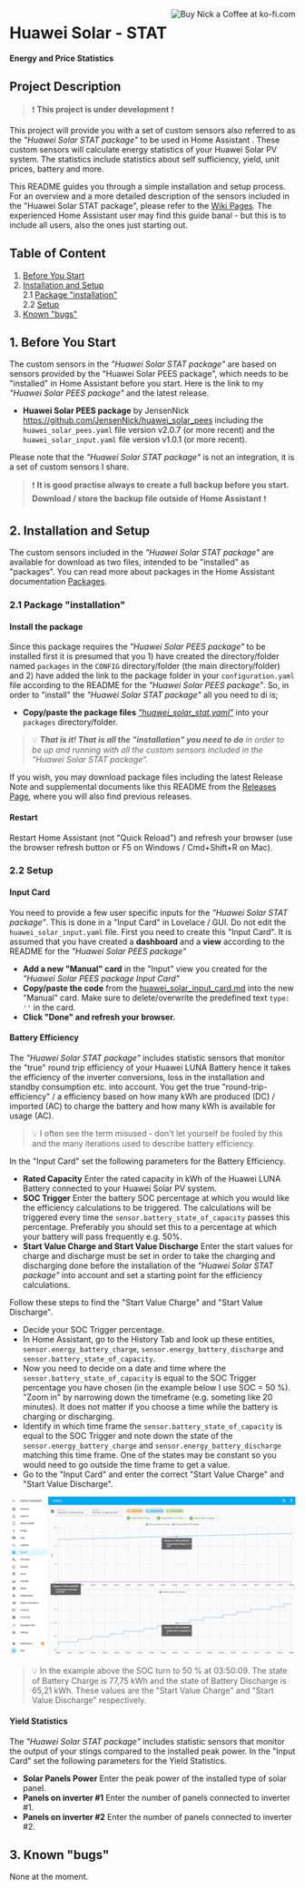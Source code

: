 <a href='https://ko-fi.com/U7U1R0IQA' target='_blank'><img height='36' align='right' style='border:0px;height:36px;' src='https://storage.ko-fi.com/cdn/kofi2.png?v=3' border='0' alt='Buy Nick a Coffee at ko-fi.com' /></a>

# Huawei Solar - STAT

**Energy and Price Statistics**<br>

## Project Description
> :exclamation: **This project is under development** :exclamation:

This project will provide you with a set of custom sensors also referred to as the *"Huawei Solar STAT package"* to be used in Home Assistant . These custom sensors will calculate energy statistics of your Huawei Solar PV system. The statistics include statistics about self sufficiency, yield, unit prices, battery and more.

This README guides you through a simple installation and setup process. For an overview and a more detailed description of the sensors included in the "Huawei Solar STAT package", please refer to the [Wiki Pages](https://github.com/JensenNick/huawei_solar_stat/wiki). The experienced Home Assistant user may find this guide banal - but this is to include all users, also the ones just starting out.

## Table of Content

1. [Before You Start](#1-before-you-start)
2. [Installation and Setup](#2-installation-and-setup)<br>
    2.1 [Package "installation"](#21-package-installation)<br>
    2.2 [Setup](#22-setup)
3. [Known "bugs"](#3-known-bugs)

## 1. Before You Start
The custom sensors in the *"Huawei Solar STAT package"* are based on sensors provided by the "Huawei Solar PEES package", which needs to be "installed" in Home Assistant before you start. Here is the link to my *"Huawei Solar PEES package"* and the latest release.

* **Huawei Solar PEES package** by JensenNick <https://github.com/JensenNick/huawei_solar_pees> including the `huawei_solar_pees.yaml` file version v2.0.7 (or more recent) and the `huawei_solar_input.yaml` file version v1.0.1 (or more recent).

Please note that the *"Huawei Solar STAT package"* is not an integration, it is a set of custom sensors I share.

> :exclamation: **It is good practise always to create a full backup before you start. Download / store the backup file outside of Home Assistant** :exclamation:

## 2. Installation and Setup
The custom sensors included in the *"Huawei Solar STAT package"* are available for download as two files, intended to be "installed" as "packages". You can read more about packages in the Home Assistant documentation [Packages](<https://www.home-assistant.io/docs/configuration/packages/>).

### 2.1 Package "installation"

#### Install the package
Since this package requires the *"Huawei Solar PEES package"* to be installed first it is presumed that you 1) have created the directory/folder named `packages` in the `CONFIG` directory/folder (the main directory/folder) and 2) have added the link to the package folder in your `configuration.yaml` file according to the README for the *"Huawei Solar PEES package"*. So, in order to "install" the *"Huawei Solar STAT package"* all you need to di is;

* **Copy/paste the package files** [*"huawei_solar_stat.yaml"*](packages/huawei_solar_stat.yaml) into your `packages` directory/folder.

> :bulb: ***That is it! That is all the "installation" you need to do** in order to be up and running with all the custom sensors included in the "Huawei Solar STAT package".*

If you wish, you may download package files including the latest Release Note and supplemental documents like this README from the [Releases Page](https://github.com/JensenNick/huawei_solar_stat/releases), where you will also find previous releases.

#### Restart
Restart Home Assistant (not "Quick Reload") and refresh your browser (use the browser refresh button or F5 on Windows / Cmd+Shift+R on Mac).

### 2.2 Setup

#### Input Card
You need to provide a few user specific inputs for the *"Huawei Solar STAT package"*. This is done in a "Input Card" in Lovelace / GUI. Do not edit the `huawei_solar_input.yaml` file. First you need to create this "Input Card". It is assumed that you have created a **dashboard** and a **view** according to the README for the *"Huawei Solar PEES package"*

* **Add a new "Manual" card** in the "Input" view you created for the *"Huawei Solar PEES package Input Card"*
* **Copy/paste the code** from the [huawei_solar_input_card.md](https://github.com/JensenNick/huawei_solar_pees/blob/main/packages/huawei_solar_input_card.md) into the new "Manual" card. Make sure to delete/overwrite the predefined text `type: ''` in the card.
* **Click "Done" and refresh your browser.**

#### Battery Efficiency
The *"Huawei Solar STAT package"* includes statistic sensors that monitor the "true" round trip efficiency of your Huawei LUNA Battery hence it takes the efficiency of the inverter conversions, loss in the installation and standby consumption etc. into account. You get the true "round-trip-efficiency" / a efficiency based on how many kWh are produced (DC) / imported (AC) to charge the battery and how many kWh is available for usage (AC). 

> :bulb: I often see the term misused - don't let yourself be fooled by this and the many iterations used to describe battery efficiency.

In the "Input Card" set the following parameters for the Battery Efficiency.

* **Rated Capacity** Enter the rated capacity in kWh of the Huawei LUNA Battery connected to your Huawei Solar PV system.
* **SOC Trigger** Enter the battery SOC percentage at which you would like the efficiency calculations to be triggered. The calculations will be triggered every time the `sensor.battery_state_of_capacity` passes this percentage. Preferably you should set this to a percentage at which your battery will pass frequently e.g. 50%.
* **Start Value Charge and Start Value Discharge** Enter the start values for charge and discharge must be set in order to take the charging and discharging done before the installation of the *"Huawei Solar STAT package"* into account and set a starting point for the efficiency calculations. 

Follow these steps to find the "Start Value Charge" and "Start Value Discharge".

* Decide your SOC Trigger percentage.
* In Home Assistant, go to the History Tab and look up these entities, `sensor.energy_battery_charge`, `sensor.energy_battery_discharge` and `sensor.battery_state_of_capacity`.
* Now you need to decide on a date and time where the `sensor.battery_state_of_capacity` is equal to the SOC Trigger percentage you have chosen (in the example below I use SOC = 50 %). "Zoom in" by narrowing down the timeframe (e.g. someting like 20 minutes). It does not matter if you choose a time while the battery is charging or discharging.
* Identify in which time frame the `sensor.battery_state_of_capacity` is equal to the SOC Trigger and note down the state of the `sensor.energy_battery_charge` and `sensor.energy_battery_discharge` matching this time frame. One of the states may be constant so you would need to go outside the time frame to get a value.
* Go to the "Input Card" and enter the correct "Start Value Charge" and "Start Value Discharge".

![Battery Efficiency](/pictures/battery_efficiency.jpg)

> :bulb: In the example above the SOC turn to 50 % at 03:50:09. The state of Battery Charge is 77,75 kWh and the state of Battery Discharge is 65,21 kWh. These values are the "Start Value Charge" and "Start Value Discharge" respectively.

#### Yield Statistics
The *"Huawei Solar STAT package"* includes statistic sensors that monitor the output of your stings compared to the installed peak power. In the "Input Card" set the following parameters for the Yield Statistics.

* **Solar Panels Power** Enter the peak power of the installed type of solar panel.
* **Panels on inverter #1** Enter the number of panels connected to inverter #1.
* **Panels on inverter #2** Enter the number of panels connected to inverter #2.

## 3. Known "bugs"
None at the moment.
